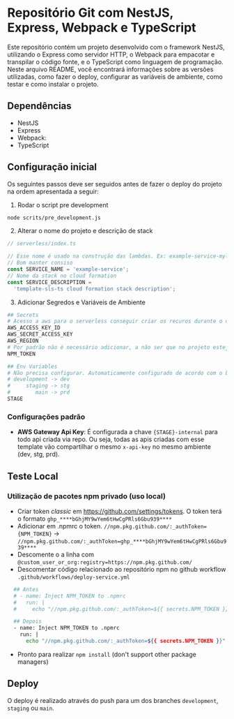 # Repositório Git com NestJS, Express, Webpack e TypeScript

Este repositório contém um projeto desenvolvido com o framework NestJS, utilizando o Express como servidor HTTP, o Webpack para empacotar e transpilar o código fonte, e o TypeScript como linguagem de programação. Neste arquivo README, você encontrará informações sobre as versões utilizadas, como fazer o deploy, configurar as variáveis de ambiente, como testar e como instalar o projeto.

## Dependências

- NestJS
- Express
- Webpack:
- TypeScript

## Configuração inicial

Os seguintes passos deve ser seguidos antes de fazer o deploy do projeto na ordem apresentada a seguir:

1. Rodar o script pre development

```bash
node scrits/pre_development.js
```

2. Alterar o nome do projeto e descrição de stack

```js
// serverless/index.ts

// Esse nome é usado na construção das lambdas. Ex: example-service-mylambda-dev
// Bom manter consiso
const SERVICE_NAME = 'example-service';
// Nome da stack no cloud formation
const SERVICE_DESCRIPTION =
  'template-sls-ts cloud formation stack description';
```

3. Adicionar Segredos e Variáveis de Ambiente

```bash
## Secrets
# Acesso a aws para o serverless conseguir criar os recuros durante o deploy
AWS_ACCESS_KEY_ID
AWS_SECRET_ACCESS_KEY
AWS_REGION
# Por padrão não é necessário adicionar, a não ser que no projeto esteja sendo utilizado pacote privado npm
NPM_TOKEN

## Env Variables
# Não precisa configurar. Automaticamente configurado de acordo com o branch
# development -> dev
#     staging -> stg
#        main -> prd
STAGE
```

### Configurações padrão

- **AWS Gateway Api Key**: É configurada a chave `{STAGE}-internal` para todo api criada via repo. Ou seja, todas as apis criadas com esse template vão compartilhar o mesmo `x-api-key` no mesmo ambiente (dev, stg, prd).

## Teste Local

### Utilização de pacotes npm privado (uso local)

- Criar token _classic_ em https://github.com/settings/tokens. O token terá o formato `ghp_****bGhjMY9wYem6tHwCgPRls6Gbu939****`
- Adicionar em .npmrc o token. `//npm.pkg.github.com/:_authToken={NPM_TOKEN}` -> `//npm.pkg.github.com/:_authToken=ghp_****bGhjMY9wYem6tHwCgPRls6Gbu939****`
- Descomente o a linha com `@custom_user_or_org:registry=https://npm.pkg.github.com/`
- Descomentar código relacionado ao repositório npm no github workflow `.github/workflows/deploy-service.yml`

```bash
  ## Antes
  # - name: Inject NPM_TOKEN to .npmrc
  #   run: |
  #     echo "//npm.pkg.github.com/:_authToken=${{ secrets.NPM_TOKEN }}" >> ./.npmrc

  ## Depois
  - name: Inject NPM_TOKEN to .npmrc
    run: |
      echo "//npm.pkg.github.com/:_authToken=${{ secrets.NPM_TOKEN }}" >> ./.npmrc
```

- Pronto para realizar `npm install` (don't support other package managers)

## Deploy

O deploy é realizado através do push para um dos branches `development`, `staging` ou `main`.
